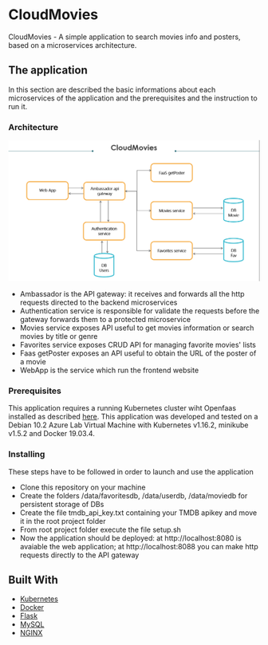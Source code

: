 # CloudMovies

CloudMovies - A simple application to search movies info and posters, based on a microservices architecture.

## The application

In this section are described the basic informations about each microservices of the application and the prerequisites and the instruction to run it.

### Architecture
![](cloudmovies.png)

* Ambassador is the API gateway: it receives and forwards all the http requests directed to the backend microservices
* Authentication service is responsible for validate the requests before the gateway forwards them to a protected microservice
* Movies service exposes API useful to get movies information or search movies by title or genre
* Favorites service exposes CRUD API for managing favorite movies' lists
* Faas getPoster exposes an API useful to obtain the URL of the poster of a movie
* WebApp is the service which run the frontend website

### Prerequisites

This application requires a running Kubernetes cluster wiht Openfaas installed as described [here](https://docs.openfaas.com/deployment/kubernetes/).
This application was developed and tested on a Debian 10.2 Azure Lab Virtual Machine with Kubernetes v1.16.2, minikube v1.5.2 and Docker 19.03.4.

### Installing

These steps have to be followed in order to launch and use the application

* Clone this repository on your machine
* Create the folders /data/favoritesdb, /data/userdb, /data/moviedb for persistent storage of DBs
* Create the file tmdb_api_key.txt containing your TMDB apikey and move it in the root project folder
* From root project folder execute the file setup.sh
* Now the application should be deployed: at http://localhost:8080 is avaiable the web application; at http://localhost:8088 you can make http requests directly to the API gateway

## Built With

* [Kubernetes](https://kubernetes.io/)
* [Docker](https://www.docker.com/)
* [Flask](https://www.palletsprojects.com/p/flask/)
* [MySQL](https://www.mysql.com/)
* [NGINX](https://www.nginx.com/)
